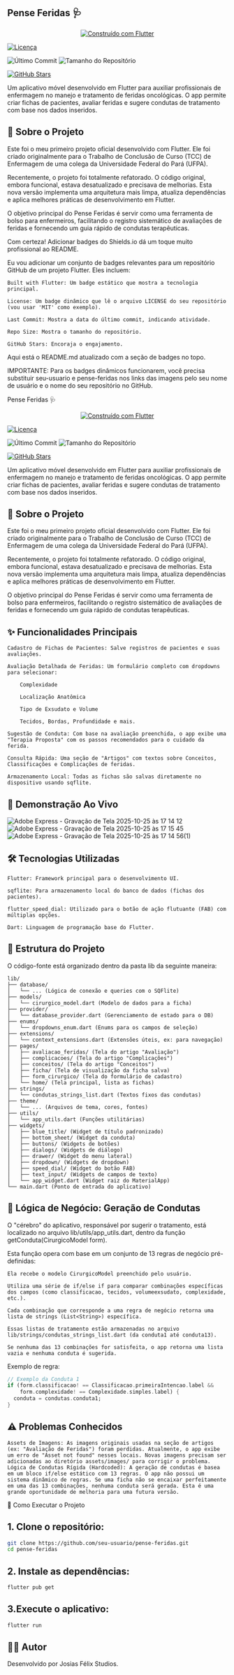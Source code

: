 ## Pense Feridas 🩺

<p align="center"> <a href="https://flutter.dev/"> <img alt="Construído com Flutter" src="https://img.shields.io/badge/built%20with-Flutter-02569B.svg?logo=flutter&logoColor=white"> </a>

<a href="https://github.com/seu-usuario/pense-feridas/blob/main/LICENSE"> <img alt="Licença" src="https://img.shields.io/github/license/seu-usuario/pense-feridas"> </a>

<img alt="Último Commit" src="https://img.shields.io/github/last-commit/seu-usuario/pense-feridas">

<img alt="Tamanho do Repositório" src="https://img.shields.io/github/repo-size/seu-usuario/pense-feridas">

<a href="https://github.com/seu-usuario/pense-feridas/stargazers"> <img alt="GitHub Stars" src="https://img.shields.io/github/stars/seu-usuario/pense-feridas?style=social"> </a> </p>

Um aplicativo móvel desenvolvido em Flutter para auxiliar profissionais de enfermagem no manejo e tratamento de feridas oncológicas. O app permite criar fichas de pacientes, avaliar feridas e sugere condutas de tratamento com base nos dados inseridos.

## 📖 Sobre o Projeto

Este foi o meu primeiro projeto oficial desenvolvido com Flutter. Ele foi criado originalmente para o Trabalho de Conclusão de Curso (TCC) de Enfermagem de uma colega da Universidade Federal do Pará (UFPA).

Recentemente, o projeto foi totalmente refatorado. O código original, embora funcional, estava desatualizado e precisava de melhorias. Esta nova versão implementa uma arquitetura mais limpa, atualiza dependências e aplica melhores práticas de desenvolvimento em Flutter.

O objetivo principal do Pense Feridas é servir como uma ferramenta de bolso para enfermeiros, facilitando o registro sistemático de avaliações de feridas e fornecendo um guia rápido de condutas terapêuticas.

Com certeza! Adicionar badges do Shields.io dá um toque muito profissional ao README.

Eu vou adicionar um conjunto de badges relevantes para um repositório GitHub de um projeto Flutter. Eles incluem:

    Built with Flutter: Um badge estático que mostra a tecnologia principal.

    License: Um badge dinâmico que lê o arquivo LICENSE do seu repositório (vou usar 'MIT' como exemplo).

    Last Commit: Mostra a data do último commit, indicando atividade.

    Repo Size: Mostra o tamanho do repositório.

    GitHub Stars: Encoraja o engajamento.

Aqui está o README.md atualizado com a seção de badges no topo.

IMPORTANTE: Para os badges dinâmicos funcionarem, você precisa substituir seu-usuario e pense-feridas nos links das imagens pelo seu nome de usuário e o nome do seu repositório no GitHub.

Pense Feridas 🩺

<p align="center"> <a href="https://flutter.dev/"> <img alt="Construído com Flutter" src="https://img.shields.io/badge/built%20with-Flutter-02569B.svg?logo=flutter&logoColor=white"> </a>

<a href="https://github.com/seu-usuario/pense-feridas/blob/main/LICENSE"> <img alt="Licença" src="https://img.shields.io/github/license/seu-usuario/pense-feridas"> </a>

<img alt="Último Commit" src="https://img.shields.io/github/last-commit/seu-usuario/pense-feridas">

<img alt="Tamanho do Repositório" src="https://img.shields.io/github/repo-size/seu-usuario/pense-feridas">

<a href="https://github.com/seu-usuario/pense-feridas/stargazers"> <img alt="GitHub Stars" src="https://img.shields.io/github/stars/seu-usuario/pense-feridas?style=social"> </a> </p>

Um aplicativo móvel desenvolvido em Flutter para auxiliar profissionais de enfermagem no manejo e tratamento de feridas oncológicas. O app permite criar fichas de pacientes, avaliar feridas e sugere condutas de tratamento com base nos dados inseridos.

## 📖 Sobre o Projeto

Este foi o meu primeiro projeto oficial desenvolvido com Flutter. Ele foi criado originalmente para o Trabalho de Conclusão de Curso (TCC) de Enfermagem de uma colega da Universidade Federal do Pará (UFPA).

Recentemente, o projeto foi totalmente refatorado. O código original, embora funcional, estava desatualizado e precisava de melhorias. Esta nova versão implementa uma arquitetura mais limpa, atualiza dependências e aplica melhores práticas de desenvolvimento em Flutter.

O objetivo principal do Pense Feridas é servir como uma ferramenta de bolso para enfermeiros, facilitando o registro sistemático de avaliações de feridas e fornecendo um guia rápido de condutas terapêuticas.

## ✨ Funcionalidades Principais

    Cadastro de Fichas de Pacientes: Salve registros de pacientes e suas avaliações.

    Avaliação Detalhada de Feridas: Um formulário completo com dropdowns para selecionar:

        Complexidade

        Localização Anatômica

        Tipo de Exsudato e Volume

        Tecidos, Bordas, Profundidade e mais.

    Sugestão de Conduta: Com base na avaliação preenchida, o app exibe uma "Terapia Proposta" com os passos recomendados para o cuidado da ferida.

    Consulta Rápida: Uma seção de "Artigos" com textos sobre Conceitos, Classificações e Complicações de feridas.

    Armazenamento Local: Todas as fichas são salvas diretamente no dispositivo usando sqflite.

## 📱 Demonstração Ao Vivo

![Adobe Express - Gravação de Tela 2025-10-25 às 17 14 12](https://github.com/user-attachments/assets/1ce30c0d-468f-4539-8b12-a2613e6e58eb)
![Adobe Express - Gravação de Tela 2025-10-25 às 17 15 45](https://github.com/user-attachments/assets/c0c6f2ec-3bd9-443b-a2bc-c25340e5fc6d)
![Adobe Express - Gravação de Tela 2025-10-25 às 17 14 56(1)](https://github.com/user-attachments/assets/dc3ba119-772a-4fe0-90f1-fa5f231637f2)



## 🛠️ Tecnologias Utilizadas

    Flutter: Framework principal para o desenvolvimento UI.

    sqflite: Para armazenamento local do banco de dados (fichas dos pacientes).

    flutter_speed_dial: Utilizado para o botão de ação flutuante (FAB) com múltiplas opções.

    Dart: Linguagem de programação base do Flutter.

## 📂 Estrutura do Projeto

O código-fonte está organizado dentro da pasta lib da seguinte maneira:

```
lib/
├── database/
│   └── ... (Lógica de conexão e queries com o SQFlite)
├── models/
│   └── cirurgico_model.dart (Modelo de dados para a ficha)
├── provider/
│   └── database_provider.dart (Gerenciamento de estado para o DB)
├── enums/
│   └── dropdowns_enum.dart (Enums para os campos de seleção)
├── extensions/
│   └── context_extensions.dart (Extensões úteis, ex: para navegação)
├── pages/
│   ├── avaliacao_feridas/ (Tela do artigo "Avaliação")
│   ├── complicacoes/ (Tela do artigo "Complicações")
│   ├── conceitos/ (Tela do artigo "Conceitos")
│   ├── ficha/ (Tela de visualização da ficha salva)
│   ├── form_cirurgico/ (Tela do formulário de cadastro)
│   └── home/ (Tela principal, lista as fichas)
├── strings/
│   └── condutas_strings_list.dart (Textos fixos das condutas)
├── theme/
│   └── ... (Arquivos de tema, cores, fontes)
├── utils/
│   └── app_utils.dart (Funções utilitárias)
├── widgets/
│   ├── blue_title/ (Widget de título padronizado)
│   ├── bottom_sheet/ (Widget da conduta)
│   ├── buttons/ (Widgets de botões)
│   ├── dialogs/ (Widgets de diálogo)
│   ├── drawer/ (Widget do menu lateral)
│   ├── dropdown/ (Widgets de dropdown)
│   ├── speed_dial/ (Widget do botão FAB)
│   ├── text_input/ (Widgets de campos de texto)
│   └── app_widget.dart (Widget raiz do MaterialApp)
└── main.dart (Ponto de entrada do aplicativo)
```

## 🧠 Lógica de Negócio: Geração de Condutas

O "cérebro" do aplicativo, responsável por sugerir o tratamento, está localizado no arquivo lib/utils/app_utils.dart, dentro da função getConduta(CirurgicoModel form).

Esta função opera com base em um conjunto de 13 regras de negócio pré-definidas:

    Ela recebe o modelo CirurgicoModel preenchido pelo usuário.

    Utiliza uma série de if/else if para comparar combinações específicas dos campos (como classificacao, tecidos, volumeexsudato, complexidade, etc.).

    Cada combinação que corresponde a uma regra de negócio retorna uma lista de strings (List<String>) específica.

    Essas listas de tratamento estão armazenadas no arquivo lib/strings/condutas_strings_list.dart (da conduta1 até conduta13).

    Se nenhuma das 13 combinações for satisfeita, o app retorna uma lista vazia e nenhuma conduta é sugerida.
    
Exemplo de regra:

```dart
// Exemplo da Conduta 1
if (form.classificacao! == Classificacao.primeiraIntencao.label &&
    form.complexidade! == Complexidade.simples.label) {
  conduta = condutas.conduta1;
}
```
## ⚠️ Problemas Conhecidos

    Assets de Imagens: As imagens originais usadas na seção de artigos (ex: "Avaliação de Feridas") foram perdidas. Atualmente, o app exibe um erro de "Asset not found" nesses locais. Novas imagens precisam ser adicionadas ao diretório assets/images/ para corrigir o problema.
    Lógica de Condutas Rígida (Hardcoded): A geração de condutas é basea em um bloco if/else estático com 13 regras. O app não possui um sistema dinâmico de regras. Se uma ficha não se encaixar perfeitamente em uma das 13 combinações, nenhuma conduta será gerada. Esta é uma grande oportunidade de melhoria para uma futura versão.

🚀 Como Executar o Projeto

## 1. Clone o repositório:
```bash
git clone https://github.com/seu-usuario/pense-feridas.git
cd pense-feridas
```

## 2. Instale as dependências:
```bash
flutter pub get
```

## 3.Execute o aplicativo:
```bash
flutter run
```

## 👨‍💻 Autor

Desenvolvido por Josias Félix Studios.

